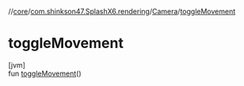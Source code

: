 //[core](../../../index.md)/[com.shinkson47.SplashX6.rendering](../index.md)/[Camera](index.md)/[toggleMovement](toggle-movement.md)

# toggleMovement

[jvm]\
fun [toggleMovement](toggle-movement.md)()
